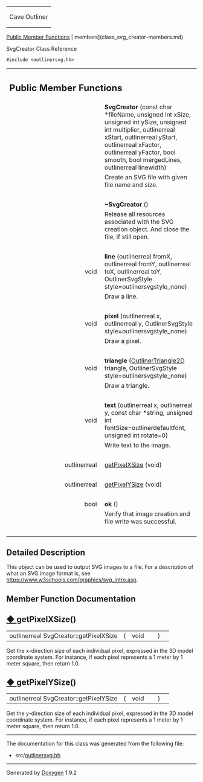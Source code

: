 <table data-cellspacing="0" data-cellpadding="0">
<colgroup>
<col style="width: 100%" />
</colgroup>
<tbody>
<tr class="odd" style="height: 56px;">
<td id="projectalign" style="padding-left: 0.5em"><div id="projectname">
Cave Outliner
</div></td>
</tr>
</tbody>
</table>

[Public Member Functions](#pub-methods) | 
members](class_svg_creator-members.md)

SvgCreator Class Reference

`#include <outlinersvg.hh>`

<table class="memberdecls">
<colgroup>
<col style="width: 50%" />
<col style="width: 50%" />
</colgroup>
<tbody>
<tr class="odd heading">
<td colspan="2"><h2 id="public-member-functions" class="groupheader"><span id="pub-methods"></span> Public Member Functions</h2></td>
</tr>
<tr class="even memitem:a73ce0fd293a4cfb52e9b5c2fe7ae1c9a">
<td style="text-align: right;" class="memItemLeft" data-valign="top"><span id="a73ce0fd293a4cfb52e9b5c2fe7ae1c9a"></span>  </td>
<td class="memItemRight" data-valign="bottom"><strong>SvgCreator</strong> (const char *fileName, unsigned int xSize, unsigned int ySize, unsigned int multiplier, outlinerreal xStart, outlinerreal yStart, outlinerreal xFactor, outlinerreal yFactor, bool smooth, bool mergedLines, outlinerreal linewidth)</td>
</tr>
<tr class="odd memdesc:a73ce0fd293a4cfb52e9b5c2fe7ae1c9a">
<td class="mdescLeft"> </td>
<td class="mdescRight">Create an SVG file with given file name and size.<br />
</td>
</tr>
<tr class="even separator:a73ce0fd293a4cfb52e9b5c2fe7ae1c9a">
<td colspan="2" class="memSeparator"> </td>
</tr>
<tr class="odd memitem:a5287bc3ef08517a8dda80238cdbb2079">
<td style="text-align: right;" class="memItemLeft" data-valign="top"><span id="a5287bc3ef08517a8dda80238cdbb2079"></span>  </td>
<td class="memItemRight" data-valign="bottom"><strong>~SvgCreator</strong> ()</td>
</tr>
<tr class="even memdesc:a5287bc3ef08517a8dda80238cdbb2079">
<td class="mdescLeft"> </td>
<td class="mdescRight">Release all resources associated with the SVG creation object. And close the file, if still open.<br />
</td>
</tr>
<tr class="odd separator:a5287bc3ef08517a8dda80238cdbb2079">
<td colspan="2" class="memSeparator"> </td>
</tr>
<tr class="even memitem:aac31dda29a528af01855654151598310">
<td style="text-align: right;" class="memItemLeft" data-valign="top"><span id="aac31dda29a528af01855654151598310"></span> void </td>
<td class="memItemRight" data-valign="bottom"><strong>line</strong> (outlinerreal fromX, outlinerreal fromY, outlinerreal toX, outlinerreal toY, OutlinerSvgStyle style=outlinersvgstyle_none)</td>
</tr>
<tr class="odd memdesc:aac31dda29a528af01855654151598310">
<td class="mdescLeft"> </td>
<td class="mdescRight">Draw a line.<br />
</td>
</tr>
<tr class="even separator:aac31dda29a528af01855654151598310">
<td colspan="2" class="memSeparator"> </td>
</tr>
<tr class="odd memitem:a8f116aa8d78c8f4d7214a3252d2363e1">
<td style="text-align: right;" class="memItemLeft" data-valign="top"><span id="a8f116aa8d78c8f4d7214a3252d2363e1"></span> void </td>
<td class="memItemRight" data-valign="bottom"><strong>pixel</strong> (outlinerreal x, outlinerreal y, OutlinerSvgStyle style=outlinersvgstyle_none)</td>
</tr>
<tr class="even memdesc:a8f116aa8d78c8f4d7214a3252d2363e1">
<td class="mdescLeft"> </td>
<td class="mdescRight">Draw a pixel.<br />
</td>
</tr>
<tr class="odd separator:a8f116aa8d78c8f4d7214a3252d2363e1">
<td colspan="2" class="memSeparator"> </td>
</tr>
<tr class="even memitem:a4b8ad311b7b09d5ec43a7c3dce0cfb79">
<td style="text-align: right;" class="memItemLeft" data-valign="top"><span id="a4b8ad311b7b09d5ec43a7c3dce0cfb79"></span> void </td>
<td class="memItemRight" data-valign="bottom"><strong>triangle</strong> (<a href="https://github.com/jariarkko/cave-outliner/blob/master/doc/class_outliner_triangle2_d.md" class="el">OutlinerTriangle2D</a> triangle, OutlinerSvgStyle style=outlinersvgstyle_none)</td>
</tr>
<tr class="odd memdesc:a4b8ad311b7b09d5ec43a7c3dce0cfb79">
<td class="mdescLeft"> </td>
<td class="mdescRight">Draw a triangle.<br />
</td>
</tr>
<tr class="even separator:a4b8ad311b7b09d5ec43a7c3dce0cfb79">
<td colspan="2" class="memSeparator"> </td>
</tr>
<tr class="odd memitem:af140a50441555afa6243ee2e1a64d1da">
<td style="text-align: right;" class="memItemLeft" data-valign="top"><span id="af140a50441555afa6243ee2e1a64d1da"></span> void </td>
<td class="memItemRight" data-valign="bottom"><strong>text</strong> (outlinerreal x, outlinerreal y, const char *string, unsigned int fontSize=outlinerdefaultfont, unsigned int rotate=0)</td>
</tr>
<tr class="even memdesc:af140a50441555afa6243ee2e1a64d1da">
<td class="mdescLeft"> </td>
<td class="mdescRight">Write text to the image.<br />
</td>
</tr>
<tr class="odd separator:af140a50441555afa6243ee2e1a64d1da">
<td colspan="2" class="memSeparator"> </td>
</tr>
<tr class="even memitem:a7f0841b5c58a366f842ad4c62feafe44">
<td style="text-align: right;" class="memItemLeft" data-valign="top">outlinerreal </td>
<td class="memItemRight" data-valign="bottom"><a href="https://github.com/jariarkko/cave-outliner/blob/master/doc/class_svg_creator.md#a7f0841b5c58a366f842ad4c62feafe44" class="el">getPixelXSize</a> (void)</td>
</tr>
<tr class="odd separator:a7f0841b5c58a366f842ad4c62feafe44">
<td colspan="2" class="memSeparator"> </td>
</tr>
<tr class="even memitem:a36c891f38cea26cb371dfa183d9724c1">
<td style="text-align: right;" class="memItemLeft" data-valign="top">outlinerreal </td>
<td class="memItemRight" data-valign="bottom"><a href="https://github.com/jariarkko/cave-outliner/blob/master/doc/class_svg_creator.md#a36c891f38cea26cb371dfa183d9724c1" class="el">getPixelYSize</a> (void)</td>
</tr>
<tr class="odd separator:a36c891f38cea26cb371dfa183d9724c1">
<td colspan="2" class="memSeparator"> </td>
</tr>
<tr class="even memitem:a41d4849c73c8a2b794c0e67035c2efe3">
<td style="text-align: right;" class="memItemLeft" data-valign="top"><span id="a41d4849c73c8a2b794c0e67035c2efe3"></span> bool </td>
<td class="memItemRight" data-valign="bottom"><strong>ok</strong> ()</td>
</tr>
<tr class="odd memdesc:a41d4849c73c8a2b794c0e67035c2efe3">
<td class="mdescLeft"> </td>
<td class="mdescRight">Verify that image creation and file write was successful.<br />
</td>
</tr>
<tr class="even separator:a41d4849c73c8a2b794c0e67035c2efe3">
<td colspan="2" class="memSeparator"> </td>
</tr>
</tbody>
</table>

<span id="details"></span>

## Detailed Description

This object can be used to output SVG images to a file. For a
description of what an SVG image format is, see
<https://www.w3schools.com/graphics/svg_intro.asp>.

## Member Function Documentation

<span id="a7f0841b5c58a366f842ad4c62feafe44"></span>

## <span class="permalink">[◆ ](#a7f0841b5c58a366f842ad4c62feafe44)</span>getPixelXSize()

<table class="memname">
<tbody>
<tr class="odd">
<td class="memname">outlinerreal SvgCreator::getPixelXSize</td>
<td>(</td>
<td class="paramtype">void </td>
<td class="paramname"></td>
<td>)</td>
<td></td>
</tr>
</tbody>
</table>

Get the x-direction size of each individual pixel, expressed in the 3D
model coordinate system. For instance, if each pixel represents a 1
meter by 1 meter square, then return 1.0.

<span id="a36c891f38cea26cb371dfa183d9724c1"></span>

## <span class="permalink">[◆ ](#a36c891f38cea26cb371dfa183d9724c1)</span>getPixelYSize()

<table class="memname">
<tbody>
<tr class="odd">
<td class="memname">outlinerreal SvgCreator::getPixelYSize</td>
<td>(</td>
<td class="paramtype">void </td>
<td class="paramname"></td>
<td>)</td>
<td></td>
</tr>
</tbody>
</table>

Get the y-direction size of each individual pixel, expressed in the 3D
model coordinate system. For instance, if each pixel represents a 1
meter by 1 meter square, then return 1.0.

------------------------------------------------------------------------

The documentation for this class was generated from the following file:

-   src/<a href="outlinersvg_8hh_source.md" class="el">outlinersvg.hh</a>

------------------------------------------------------------------------

<span class="small">Generated
by [Doxygen](https://www.doxygen.org/index.md)
1.9.2</span>
